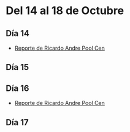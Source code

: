 # Del 14 al 18 de Octubre

## Día 14

- [Reporte de Ricardo Andre Pool Cen](https://github.com/ricardo-andre-pool-cen/Equipo-0_prototipo_de_software_-seudo_repositorio./commit/cedc03ce1ecb74f8f2dd360507e6ec3daee29462)

## Día 15

## Día 16

- [Reporte de Ricardo Andre Pool Cen](https://github.com/ricardo-andre-pool-cen/Equipo-0_prototipo_de_software_-seudo_repositorio./commit/cedc03ce1ecb74f8f2dd360507e6ec3daee29462)

## Día 17
